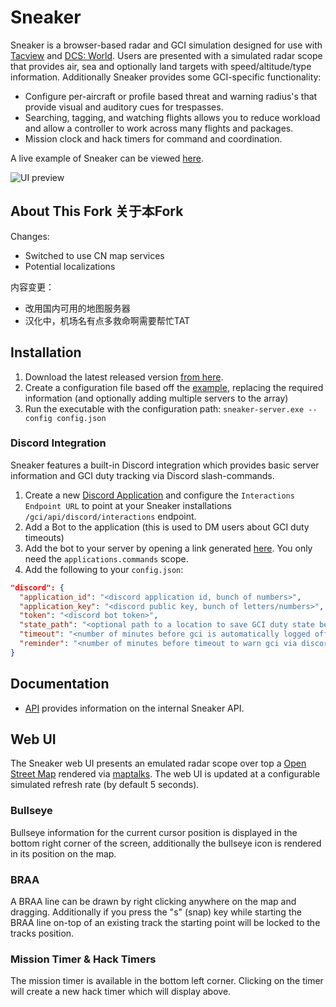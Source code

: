 # Sneaker

Sneaker is a browser-based radar and GCI simulation designed for use with [Tacview]() and [DCS: World](https://www.digitalcombatsimulator.com/en/). Users are presented with a simulated radar scope that provides air, sea and optionally land targets with speed/altitude/type information. Additionally Sneaker provides some GCI-specific functionality:

- Configure per-aircraft or profile based threat and warning radius's that provide visual and auditory cues for trespasses.
- Searching, tagging, and watching flights allows you to reduce workload and allow a controller to work across many flights and packages.
- Mission clock and hack timers for command and coordination.

A live example of Sneaker can be viewed [here](https://hoggit.brrt.me/).

![UI preview](https://i.imgur.com/wkrZ4JU.png)

## About This Fork 关于本Fork
Changes:
- Switched to use CN map services
- Potential localizations   

内容变更：
- 改用国内可用的地图服务器
- 汉化中，机场名有点多救命啊需要帮忙TAT


## Installation

1. Download the latest released version [from here](https://github.com/b1naryth1ef/sneaker/releases).
2. Create a configuration file based off the [example](/example.config.json), replacing the required information (and optionally adding multiple servers to the array)
3. Run the executable with the configuration path: `sneaker-server.exe --config config.json`

### Discord Integration

Sneaker features a built-in Discord integration which provides basic server information and GCI duty tracking via Discord slash-commands.

1. Create a new [Discord Application](https://discord.com/developers/applications) and configure the `Interactions Endpoint URL` to point at your Sneaker installations `/gci/api/discord/interactions` endpoint.
2. Add a Bot to the application (this is used to DM users about GCI duty timeouts)
3. Add the bot to your server by opening a link generated [here](https://discord.com/developers/applications/935306685692674078/oauth2/url-generator). You only need the `applications.commands` scope.
4. Add the following to your `config.json`:
```json
"discord": {
  "application_id": "<discord application id, bunch of numbers>",
  "application_key": "<discord public key, bunch of letters/numbers>",
  "token": "<discord bot token>",
  "state_path": "<optional path to a location to save GCI duty state between restarts>",
  "timeout": "<number of minutes before gci is automatically logged off duty, default = 60>",
  "reminder": "<number of minutes before timeout to warn gci via discord, default = 5>"
}
```

## Documentation

- [API](/docs/API.md) provides information on the internal Sneaker API.

## Web UI

The Sneaker web UI presents an emulated radar scope over top a [Open Street Map](https://openstreetmap.org) rendered via [maptalks](https://maptalks.org). The web UI is updated at a configurable simulated refresh rate (by default 5 seconds).

### Bullseye

Bullseye information for the current cursor position is displayed in the bottom right corner of the screen, additionally the bullseye icon is rendered in its position on the map.

### BRAA

A BRAA line can be drawn by right clicking anywhere on the map and dragging. Additionally if you press the "s" (snap) key while starting the BRAA line on-top of an existing track the starting point will be locked to the tracks position.

### Mission Timer & Hack Timers

The mission timer is available in the bottom left corner. Clicking on the timer will create a new hack timer which will display above. 
